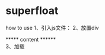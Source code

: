 superfloat
==========
how to use 
1、引入js文件：
	<script type="text/javascript" src="superfloat.js"></script>
2、放置div
	 <div id="Div2">
        ***** content ******
    </div>
3、加载
	<script type="text/javascript">
		<!--
        var sf=new SuperFloat("gg1",1,1,false,0.1,0,1);
        sf.Run();
		//-->
	</script>
